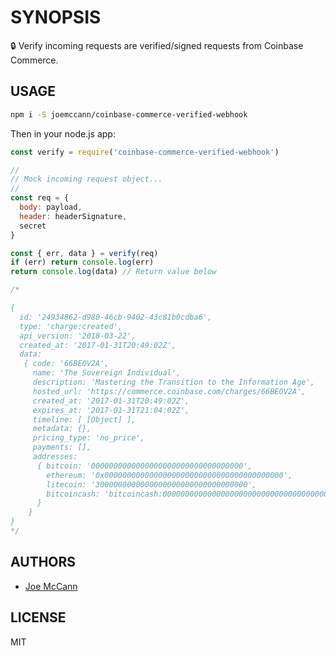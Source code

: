 # SYNOPSIS

🔒 Verify incoming requests are verified/signed requests from Coinbase Commerce.

## USAGE

```sh
npm i -S joemccann/coinbase-commerce-verified-webhook
```

Then in your node.js app:

```js
const verify = require('coinbase-commerce-verified-webhook')

//
// Mock incoming request object...
//
const req = {
  body: payload,
  header: headerSignature,
  secret
}

const { err, data } = verify(req)
if (err) return console.log(err)
return console.log(data) // Return value below

/*

{
  id: '24934862-d980-46cb-9402-43c81b0cdba6',
  type: 'charge:created',
  api_version: '2018-03-22',
  created_at: '2017-01-31T20:49:02Z',
  data:
   { code: '66BEOV2A',
     name: 'The Sovereign Individual',
     description: 'Mastering the Transition to the Information Age',
     hosted_url: 'https://commerce.coinbase.com/charges/66BEOV2A',
     created_at: '2017-01-31T20:49:02Z',
     expires_at: '2017-01-31T21:04:02Z',
     timeline: [ [Object] ],
     metadata: {},
     pricing_type: 'no_price',
     payments: [],
     addresses:
      { bitcoin: '0000000000000000000000000000000000',
        ethereum: '0x0000000000000000000000000000000000000000',
        litecoin: '3000000000000000000000000000000000',
        bitcoincash: 'bitcoincash:000000000000000000000000000000000000000000' 
      }
    }
}
*/
```

## AUTHORS

- [Joe McCann](https://twitter.com/joemccann)

## LICENSE

MIT
